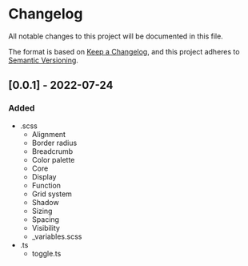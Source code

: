 # Changelog

All notable changes to this project will be documented in this file.

The format is based on [Keep a Changelog](https://keepachangelog.com/en/1.0.0/), and this project adheres
to [Semantic Versioning](https://semver.org/spec/v2.0.0.html).

[//]: # (## [Unreleased])

## [0.0.1] - 2022-07-24
### Added
- .scss
  - Alignment
  - Border radius
  - Breadcrumb
  - Color palette
  - Core
  - Display
  - Function
  - Grid system
  - Shadow
  - Sizing
  - Spacing
  - Visibility
  - _variables.scss
- .ts
  - toggle.ts

[//]: # (## [0.0.0] - YYYY-MM-DD)

[//]: # (### Added)

[//]: # (### Changed)

[//]: # (### Deprecated)

[//]: # (### Removed)

[//]: # (### Fixed)

[//]: # (### Security)
